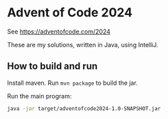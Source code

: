 
# Advent of Code 2024

See https://adventofcode.com/2024

These are my solutions, written in Java, using IntelliJ.

## How to build and run

Install maven. Run `mvn package` to build the jar.

Run the main program:

```sh
java -jar target/adventofcode2024-1.0-SNAPSHOT.jar
```
